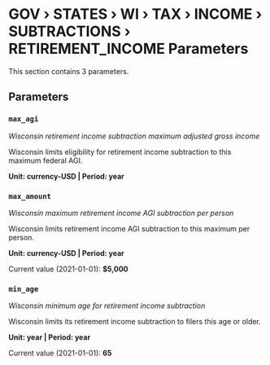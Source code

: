 # GOV › STATES › WI › TAX › INCOME › SUBTRACTIONS › RETIREMENT_INCOME Parameters

This section contains 3 parameters.

## Parameters

### `max_agi`
*Wisconsin retirement income subtraction maximum adjusted gross income*

Wisconsin limits eligibility for retirement income subtraction to this maximum federal AGI.

**Unit: currency-USD | Period: year**


### `max_amount`
*Wisconsin maximum retirement income AGI subtraction per person*

Wisconsin limits retirement income AGI subtraction to this maximum per person.

**Unit: currency-USD | Period: year**

Current value (2021-01-01): **$5,000**


### `min_age`
*Wisconsin minimum age for retirement income subtraction*

Wisconsin limits its retirement income subtraction to filers this age or older.

**Unit: year | Period: year**

Current value (2021-01-01): **65**

